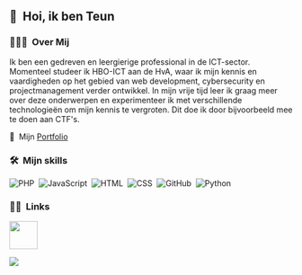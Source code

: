 ## 👋 &nbsp;Hoi, ik ben Teun

### 👨🏻‍💻 &nbsp;Over Mij

Ik ben een gedreven en leergierige professional in de ICT-sector. Momenteel studeer ik HBO-ICT aan de HvA, waar ik mijn kennis en vaardigheden op het gebied van web development, cybersecurity en projectmanagement verder ontwikkel. In mijn vrije tijd leer ik graag meer over deze onderwerpen en experimenteer ik met verschillende technologieën om mijn kennis te vergroten. Dit doe ik door bijvoorbeeld mee te doen aan CTF's.

📄 &nbsp;Mijn [Portfolio](https://www.teunvanderploeg.nl)

### 🛠 &nbsp;Mijn skills

![PHP](https://img.shields.io/badge/-PHP-333333?style=flat&logo=PHP)&nbsp;
![JavaScript](https://img.shields.io/badge/-JavaScript-333333?style=flat&logo=javascript)&nbsp;
![HTML](https://img.shields.io/badge/-HTML-333333?style=flat&logo=HTML5)&nbsp;
![CSS](https://img.shields.io/badge/-CSS-333333?style=flat&logo=CSS3&logoColor=1572B6)&nbsp;
![GitHub](https://img.shields.io/badge/-GitHub-333333?style=flat&logo=github)&nbsp;
![Python](https://img.shields.io/badge/-Python-333333?style=flat&logo=Python)&nbsp;

### 🤝🏻 &nbsp;Links

<p align="left">
<a href="https://www.linkedin.com/in/teun-van-der-ploeg/"><img height="50" src="https://img.icons8.com/fluent/144/000000/linkedin.png"/></a>
</p>

<a href="https://github.com/teunvanderploeg">
  <img align="center" src="https://github-readme-stats.vercel.app/api?username=teunvanderploeg&show_icons=true" />
</a>
